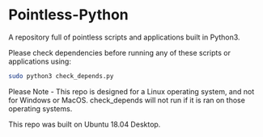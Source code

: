 # Pointless-Python
A repository full of pointless scripts and applications built in Python3.

Please check dependencies before running any of these scripts or applications using:
```bash
sudo python3 check_depends.py
```


Please Note - This repo is designed for a Linux operating system, and not for Windows or MacOS. check_depends will not run if it is ran on those operating systems.

This repo was built on Ubuntu 18.04 Desktop.